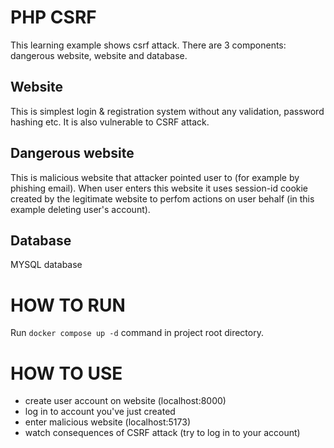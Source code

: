 # PHP CSRF

This learning example shows csrf attack.
There are 3 components: dangerous website, website and database.

## Website

This is simplest login & registration system without any validation, password hashing etc. It is also vulnerable to CSRF attack.

## Dangerous website

This is malicious website that attacker pointed user to (for example by phishing email). When user enters this website it uses session-id cookie created by the legitimate website to perfom actions on user behalf (in this example deleting user's account).

## Database

MYSQL database

# HOW TO RUN

Run `docker compose up -d` command in project root directory.

# HOW TO USE

- create user account on website (localhost:8000)
- log in to account you've just created
- enter malicious website (localhost:5173)
- watch consequences of CSRF attack (try to log in to your account)
